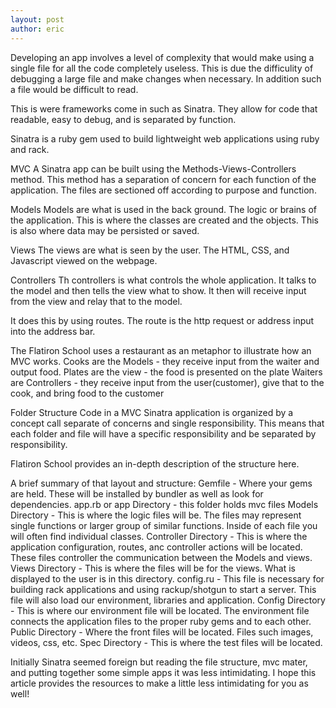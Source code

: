 ```yaml
---
layout: post
author: eric
---
```


Developing an app involves a level of complexity that would make using a single file for all the code completely useless. This is due the difficulity of debugging a large file and make changes when necessary. In addition such a file would be difficult to read.

This is were frameworks come in such as Sinatra. They allow for code that readable, easy to debug, and is separated by function.

Sinatra is a ruby gem used to build lightweight web applications using ruby and rack.

MVC
A Sinatra app can be built using the Methods-Views-Controllers method. This method has a separation of concern for each function of the application. The files are sectioned off according to purpose and function.

Models
Models are what is used in the back ground. The logic or brains of the application. This is where the classes are created and the objects. This is also where data may be persisted or saved.

Views
The views are what is seen by the user. The HTML, CSS, and Javascript viewed on the webpage.

Controllers
Th controllers is what controls the whole application. It talks to the model and then tells the view what to show. It then will receive input from the view and relay that to the model.

It does this by using routes. The route is the http request or address input into the address bar.

The Flatiron School uses a restaurant as an metaphor to illustrate how an MVC works. Cooks are the Models - they receive input from the waiter and output food. Plates are the view - the food is presented on the plate Waiters are Controllers - they receive input from the user(customer), give that to the cook, and bring food to the customer

Folder Structure
Code in a MVC Sinatra application is organized by a concept call separate of concerns and single responsibility. This means that each folder and file will have a specific responsibility and be separated by responsibility.

Flatiron School provides an in-depth description of the structure here.

A brief summary of that layout and structure: Gemfile - Where your gems are held. These will be installed by bundler as well as look for dependencies. app.rb or app Directory - this folder holds mvc files Models Directory - This is where the logic files will be. The files may represent single functions or larger group of similar functions. Inside of each file you will often find individual classes. Controller Directory - This is where the application configuration, routes, anc controller actions will be located. These files controller the communication between the Models and views. Views Directory - This is where the files will be for the views. What is displayed to the user is in this directory. config.ru - This file is necessary for building rack applications and using rackup/shotgun to start a server. This file will also load our environment, libraries and application. Config Directory - This is where our environment file will be located. The environment file connects the application files to the proper ruby gems and to each other. Public Directory - Where the front files will be located. Files such images, videos, css, etc. Spec Directory - This is where the test files will be located.

Initially Sinatra seemed foreign but reading the file structure, mvc mater, and putting together some simple apps it was less intimidating. I hope this article provides the resources to make a little less intimidating for you as well!
